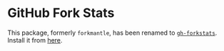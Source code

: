# GitHub Fork Stats

This package, formerly `forkmantle`, has been renamed to
[`gh-forkstats`](https://github.com/osteele/gh-forkstats). Install it from
[here](https://www.npmjs.com/package/gh-forkstats).
